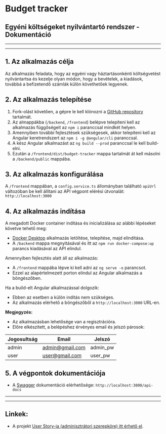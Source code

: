# Budget tracker

## Egyéni költségeket nyilvántartó rendszer - Dokumentáció
---
---

## 1. Az alkalmazás célja

Az alkalmazás feladata, hogy az egyéni vagy háztartásonkénti költségvetést nyilvántartsa és kezelje olyan módon, hogy a bevételek, a kiadások, továbbá a befizetendő számlák külön követhetőek legyenek.

## 2. Az alkalmazás telepítése

1. Fork-olást követően, a gépre le kell klónozni a [GitHub repository](https://github.com/dorczy/budget-tracker) tartalmát.
1. Az almappákba (`/backend`, `/frontend`) belépve telepíteni kell az alkalmazás függőségeit az `npm i` paranccsal mindkét helyen.
1. Amennyiben további fejlesztések szükségesek, akkor telepíteni kell az Angular keretrendszert az `npm i -g @angular/cli` paranccsal.
1. A kész Angular alkalmazást az `ng build --prod` paranccsal le kell build-elni.
1. Ezután a `/frontend/dist/budget-tracker` mappa tartalmát át kell másolni a `/backend/public` mappába.

## 3. Az alkalmazás konfigurálása

A `/frontend` mappában, a `config.service.ts` állományban található `apiUrl` változóban be kell állítani az API végpont elérési útvonalát: `http://localhost:3000`

## 4. Az alkalmazás indítása

A megadott Docker container indítása és inicializálása az alábbi lépéseket követve tehető meg:
- [Docker Desktop](https://www.docker.com/products/docker-desktop) alkalmazás letöltése, telepítése, majd elindítása.
- A `/backend` mappa megnyitásával és itt az `npm run docker-compose:up` parancs kiadásával az API elindul.

Amennyiben fejlesztés alatt áll az alkalmazás:
- A `/frontend` mappába lépve ki kell adni az `ng serve -o` parancsot.
- Ezzel az alapértelmezett porton elindul az Angular alkalmazás a böngészőben.

Ha a build-elt Angular alkalmazással dolgozik:
- Ebben az esetben a külön indítás nem szükséges.
- Az alkalmazás elérhető a böngészőből a `http://localhost:3000` URL-en.

**Megjegyzés:**
- Az alkalmazásban lehetősége van a regisztrációra.
- Előre elkészített, a belépéshez érvényes email és jelszó párosok:

Jogosultság | Email | Jelszó
------------ | ------------ | -------------
admin | admin@gmail.com | admin_pw
user | user@gmail.com | user_pw




## 5. A végpontok dokumentációja

- A [Swagger](https://swagger.io/) dokumentáció elérhetősége: `http://localhost:3000/api-docs`

---
---
## Linkek:

- A projekt [User Story-ja (adminisztrátori szerepköre) itt érhető el](https://github.com/dorczy/budget-tracker/blob/main/README.md).
